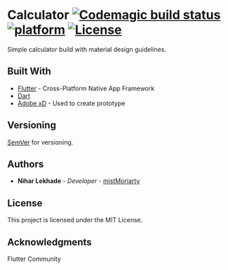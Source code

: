 # Calculator [![Codemagic build status](https://api.codemagic.io/apps/5e5a1164e389930008c1dfd1/5e5a1164e389930008c1dfd0/status_badge.svg)](https://codemagic.io/apps/5e5a1164e389930008c1dfd1/5e5a1164e389930008c1dfd0/latest_build) [![platform](https://img.shields.io/badge/platform-android%20%7C%20ios-blue)]() [![License](https://img.shields.io/badge/license-MIT-blue)](LICENSE)

Simple calculator build with material design guidelines.

## Built With

* [Flutter](https://flutter.io) - Cross-Platform Native App Framework
* [Dart](https://dart.dev)
* [Adobe xD](https://www.adobe.com/products/xd.html) - Used to create prototype

## Versioning

[SemVer](http://semver.org/) for versioning.

## Authors

* **Nihar Lekhade** - *Developer* - [mistMoriarty](https://github.com/mistMoriarty)

## License

This project is licensed under the MIT License.

## Acknowledgments

Flutter Community

